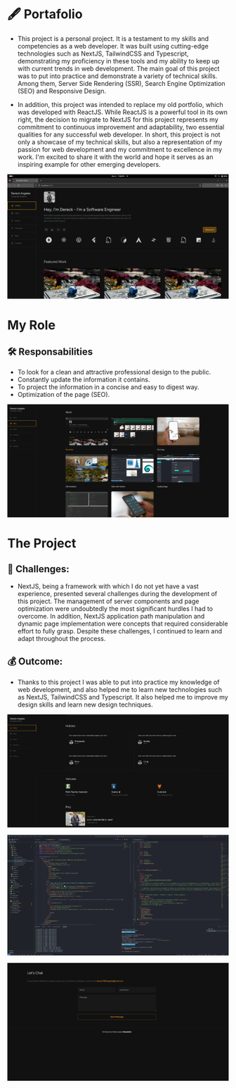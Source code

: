 # :fountain_pen: Portafolio

- This project is a personal project. It is a testament to my skills and competencies as a web developer. It was built using cutting-edge technologies such as NextJS, TailwindCSS and Typescript, demonstrating my proficiency in these tools and my ability to keep up with current trends in web development. The main goal of this project was to put into practice and demonstrate a variety of technical skills. Among them, Server Side Rendering (SSR), Search Engine Optimization (SEO) and Responsive Design.

- In addition, this project was intended to replace my old portfolio, which was developed with ReactJS. While ReactJS is a powerful tool in its own right, the decision to migrate to NextJS for this project represents my commitment to continuous improvement and adaptability, two essential qualities for any successful web developer. In short, this project is not only a showcase of my technical skills, but also a representation of my passion for web development and my commitment to excellence in my work. I'm excited to share it with the world and hope it serves as an inspiring example for other emerging developers.

![First](assets/images/port2.webp)

# My Role

## :hammer_and_wrench: Responsabilities

- To look for a clean and attractive professional design to the public.
- Constantly update the information it contains.
- To project the information in a concise and easy to digest way.
- Optimization of the page (SEO).

![Role](assets/images/a.webp)


# The Project

## :mag_right: Challenges:

- NextJS, being a framework with which I do not yet have a vast experience, presented several challenges during the development of this project. The management of server components and page optimization were undoubtedly the most significant hurdles I had to overcome. In addition, NextJS application path manipulation and dynamic page implementation were concepts that required considerable effort to fully grasp. Despite these challenges, I continued to learn and adapt throughout the process.

## :moneybag: Outcome:

- Thanks to this project I was able to put into practice my knowledge of web development, and also helped me to learn new technologies such as NextJS, TailwindCSS and Typescript. It also helped me to improve my design skills and learn new design techniques.


![Project](assets/images/s.webp)

![Second](assets/images/d.webp)

![Third](assets/images/f.webp)

